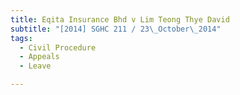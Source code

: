 ```yaml
---
title: Eqita Insurance Bhd v Lim Teong Thye David 
subtitle: "[2014] SGHC 211 / 23\_October\_2014"
tags:
  - Civil Procedure
  - Appeals
  - Leave

---
```


